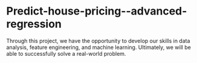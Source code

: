 # Predict-house-pricing--advanced-regression
Through this project, we have the opportunity to develop our skills in data analysis, feature engineering, and machine learning. Ultimately, we will be able to successfully solve a real-world problem.
